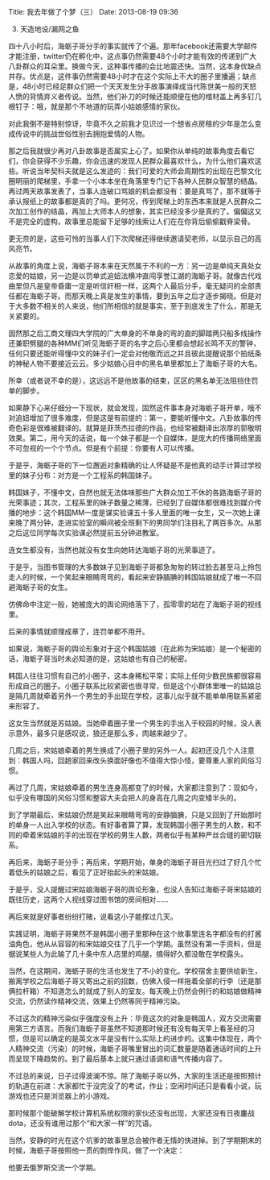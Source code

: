 Title: 我去年做了个梦（三）
Date: 2013-08-19 09:36 

3. 天造地设/漏网之鱼

四十八小时后，海蛎子哥分手的事实就传了个遍。那年facebook还需要大学邮件才能注册，twitter仍在孵化中，这点事仍然需要48个小时才能有效的传递到广大八卦群众的耳朵里。换做今天，这种事传播的会比地震还快。当然，这本身优缺点并存。优点是，这件事仍然需要48小时才在这个实际上不大的圈子里播遍；缺点是，48小时已经足群众们把一个天天发生分手故事演绎成当代陈世美一般的天怒人愤的背情弃义者传说。当然，他们补刀的时候还能顺便在他的棺材盖上再多钉几根钉子：哦，就是那个不地道的玩弄小姑娘感情的家伙。

对此我倒不是特别惊讶，毕竟不久之前我才见识过一个想省点房租的少年是怎么变成传说中的挑战世俗性别去拥抱爱情的人物。

那之后我就很少再对八卦故事是否属实上心了。如果你从单纯的故事角度去看它们，你会获得不少乐趣，你会迅速的发现人民群众最喜欢什么，为什么他们喜欢这些。听说当年契科夫就是这么发迹的：我们可爱的大师会周期性的出现在巴黎文化圈明丽的爬梯里，手拿一个小本本坐在角落里专门记下各种人民群众智慧的结晶。再过两天故事发表了，当事人连破口骂娘的机会都没有：要是真骂了，那不就等于承认报纸上的故事都是真的了吗。更何况，传到爬梯上的东西本来就是人民群众二次加工创作的结晶，再加上大师本人的想象，其实已经没多少是真的了。偏偏这又不是完全的虚构，故事里总能留下足够的线索让人们在在你背后偷偷戳脊梁骨。

更无奈的是，这些可怜的当事人们下次爬梯还得继续邀请契老师，以显示自己的高风亮节。

从故事的角度上说，海蛎子哥本来在天然属于不利的一方：另一边是单纯天真处女恋爱的姑娘，另一边是以罚单式追妞法横冲直闯享誉江湖的海蛎子哥。就像古代戏曲里但凡是皇帝昏庸一定是听信奸相一样，这两个人最后分手，毫无疑问的全部责任都在海蛎子哥。而那天晚上真是发生的事情，要到五年之后才逐步揭晓。但是对于大多数不相关的人来说，他们所相信的就是事实，至于到底发生了什么，那是无关紧要的。

固然那之后工商文理四大学院的广大单身的不单身的弯的直的脚踏两只船多线操作还兼职劈腿的各种MM们听见海蛎子哥的名字之后心里都会想起长鸣不灭的警钟，任何只要还能听得懂中文的妹子们一定会对他敬而远之并且彼此提醒说那个拍纸条的神秘人物不要接近云云。多少姑娘心目中的黑名单里都加上了海蛎子哥的大名。

所幸（或者说不幸的是），这远远不是他故事的结束，区区的黑名单无法阻挡住罚单的脚步。

如果静下心来仔细分一下现状，就会发现，固然这件事本身对海蛎子哥开单，哦不对追妞增加了很多难度，但是这是有前提的：第一，要能听懂中文。八卦故事的传奇色彩是很难被翻译的。就算是菲茨杰拉德的作品，也经常被翻译出浓厚的郭敬明效果。第二，用今天的话说，每一个妹子都是一个自媒体，是庞大的传播网络里面不可忽视的一个个节点。但是有个前提：你要有人可以传播。

于是乎，海蛎子哥的下一位邂逅对象精确的让人怀疑是不是他真的动手计算过学校里的妹子分布：对方是一个工程系的韩国妹子。

韩国妹子，不懂中文，自然也就无法体味那些广大群众加工不休的各路海蛎子哥的光荣事迹；其次，工程系里的妹子数量之稀薄，已经到了自媒体都很难找到媒介传播的地步：这个韩国MM一度是谋实验课五十多人里面的唯一女生，又一次她上课来晚了两分钟，走进实验室的瞬间被全班剩下的男同学们注目礼了两百多次。从那之后这位同学每次实验课必然提前五分钟进教室。

连女生都没有，当然也就没有女生向她转达海蛎子哥的光荣事迹了。

于是乎，当图书管理的大多数妹子见到海蛎子哥都急匆匆的转过脸去甚至马上拎包走人的时候，一个笑起来眼睛弯弯的，看起来安静腼腆的韩国姑娘就成了唯一不回避海蛎子哥的女生。

仿佛命中注定一般，她被庞大的舆论网络落下了，孤零零的站在了海蛎子哥的视线里。

后来的事情就顺理成章了，连罚单都不用开。


如果说，海蛎子哥的舆论形象对于这个韩国姑娘（在此称为宋姑娘）是一个秘密的话，海蛎子哥当时未必知道的是，这姑娘也有自己的秘密。

韩国人往往习惯有自己的小圈子，这本身稀松平常；实际上任何少数民族都很容易形成自己的圈子。小圈子联系比较紧密也很寻常，但是这个小群体里唯一的姑娘总是隔几周就牵着另外一个男生的手出现在学校，这事儿似乎就不能单单用联系紧密来形容了。

这女生当然就是苏姑娘。当她牵着圈子里一个男生的手出入于校园的时候，没人表示意外，最多只是感叹说，狼还是那么多，肉越来越少了。

几周之后，宋姑娘牵着的男生换成了小圈子里的另外一人。起初还没几个人注意到：韩国人吗，回趟家回来改头换面好像也不值得大惊小怪，要尊重人家的风俗习惯。

再过了几周，宋姑娘牵着的男生连身高都变了的时候，大家都注意到了：现如今，似乎没有哪国的风俗习惯和整容大夫会把人的身高在几周之内变矮半头的。

到了学期最后，宋姑娘仍然是笑起来眼睛弯弯的安静腼腆，只是又回到了开始那时的单身一人出入学校的状态。有好事者算了算，发现韩国小圈子男生的人数，和不同的牵着宋姑娘的手的出现在学校的男生人数，两者似乎有某种严丝合缝的密切联系。

再后来，海蛎子哥分手；再后来，学期开始，单身的海蛎子哥目光扫过了好几个忙着低头的姑娘之后，看见了正好抬起头的宋姑娘。

于是乎，没人提醒过宋姑娘海蛎子哥的舆论形象，也没人告知过海蛎子哥宋姑娘的既往历史，这两个人视线穿过图书馆的房间相对……

再后来就是好事者纷纷打赌，说看这小子能撑过几天。

实践证明，海蛎子哥果然不是韩国小圈子里那种在这个故事里连名字都没有的打酱油角色，他从从容容的和宋姑娘交往了几乎一个学期。虽然没有第一手资料，但是据说某些人为此输了几十条中东人店里的鸡腿，搞得好久都没敢在学校露头。

当然，在这期间，海蛎子哥的生活也发生了不小的变化。学校宿舍主要供给新生，搬离学校之后海蛎子哥又寄出之前的招数，仿佛入侵一样拖着全部的行李（还是那俩拉杆箱）不知道怎么的就成了别人的室友。每天晚上仍然会例行的和姑娘做精神交流，仍然读作精神交流，效果上仍然等同于精神污染。

不过这次的精神污染似乎强度没有上升：毕竟这次的对象是韩国人，双方交流需要用第三方语言。而我们海蛎子哥虽然不知道那时候还有没有每天早上看圣经的习惯，但是可以确定的是英文水平是没有什么实际上的进步的。这集中体现在，两个人精神交流（污染）的时候，海蛎子哥嘴里冒出的词汇数量是随着通话时间的上升而呈现下降趋势的。到了最后基本上就只通过语调和语气传播内容了。

不过总的来说，日子过得波澜不惊。除了海蛎子哥以外，大家的生活还是按照预计的轨道在前进：大家都忙于没完没了的考试，作业；空闲时间还只是看看小说，玩游戏也还只是浏览器上的小游戏。

那时候那个能破解学校计算机系统权限的家伙还没有出现，大家还没有日夜鏖战dota，还没有谁用过那个“和大家一样”的咒语。

当然，安静的时光在这个坑爹的故事里总会被作者无情的快进掉。到了学期期末的时候，海蛎子哥按照他一贯的剽悍作风，做了一个决定：

他要去俄罗斯交流一个学期。
